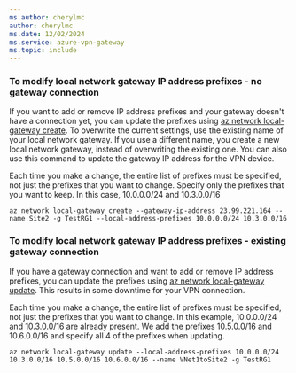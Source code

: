 ```yaml
---
ms.author: cherylmc
author: cherylmc
ms.date: 12/02/2024
ms.service: azure-vpn-gateway
ms.topic: include
---
```


### <a name="noconnection"></a>To modify local network gateway IP address prefixes - no gateway connection

If you want to add or remove IP address prefixes and your gateway doesn't have a connection yet, you can update the prefixes using [az network local-gateway create](/cli/azure/network/local-gateway). To overwrite the current settings, use the existing name of your local network gateway. If you use a different name, you create a new local network gateway, instead of overwriting the existing one. You can also use this command to update the gateway IP address for the VPN device.

Each time you make a change, the entire list of prefixes must be specified, not just the prefixes that you want to change. Specify only the prefixes that you want to keep. In this case, 10.0.0.0/24 and 10.3.0.0/16

```azurecli
az network local-gateway create --gateway-ip-address 23.99.221.164 --name Site2 -g TestRG1 --local-address-prefixes 10.0.0.0/24 10.3.0.0/16
```

### <a name="withconnection"></a>To modify local network gateway IP address prefixes - existing gateway connection

If you have a gateway connection and want to add or remove IP address prefixes, you can update the prefixes using [az network local-gateway update](/cli/azure/network/local-gateway). This results in some downtime for your VPN connection.

Each time you make a change, the entire list of prefixes must be specified, not just the prefixes that you want to change. In this example, 10.0.0.0/24 and 10.3.0.0/16 are already present. We add the prefixes 10.5.0.0/16 and 10.6.0.0/16 and specify all 4 of the prefixes when updating.

```azurecli
az network local-gateway update --local-address-prefixes 10.0.0.0/24 10.3.0.0/16 10.5.0.0/16 10.6.0.0/16 --name VNet1toSite2 -g TestRG1
```